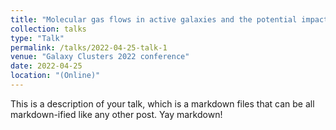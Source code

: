 ```yaml
---
title: "Molecular gas flows in active galaxies and the potential impact of radio-mechanical feedback"
collection: talks
type: "Talk"
permalink: /talks/2022-04-25-talk-1
venue: "Galaxy Clusters 2022 conference"
date: 2022-04-25
location: "(Online)"
---
```


This is a description of your talk, which is a markdown files that can be all markdown-ified like any other post. Yay markdown!

